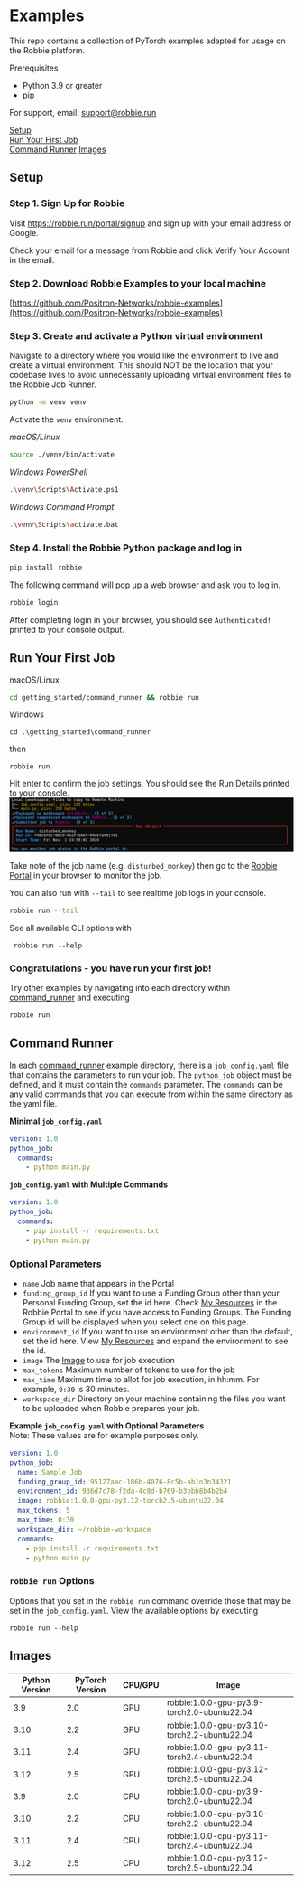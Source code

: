 # Examples
This repo contains a collection of PyTorch examples adapted for usage on the Robbie platform.

Prerequisites
- Python 3.9 or greater
- pip

For support, email: support@robbie.run

[Setup](#setup)  
[Run Your First Job](#run-your-first-job)  
[Command Runner](#command-runner)
[Images](#images)

## Setup

### Step 1. Sign Up for Robbie
Visit https://robbie.run/portal/signup and sign up with your email address or Google. 

Check your email for a message from Robbie and click Verify Your Account in the email.

### Step 2. Download Robbie Examples to your local machine
[https://github.com/Positron-Networks/robbie-examples](https://github.com/Positron-Networks/robbie-examples)

### Step 3. Create and activate a Python virtual environment
Navigate to a directory where you would like the environment to live and create a virtual environment. 
This should NOT be the location that your codebase lives to avoid unnecessarily uploading virtual environment files to the Robbie Job Runner.
```sh
python -m venv venv
```

Activate the `venv` environment.  

*macOS/Linux*
```sh
source ./venv/bin/activate
```
*Windows PowerShell*
```sh
.\venv\Scripts\Activate.ps1
```
*Windows Command Prompt*
```sh
.\venv\Scripts\activate.bat
```

### Step 4. Install the Robbie Python package and log in
```sh
pip install robbie
```

The following command will pop up a web browser and ask you to log in.
```sh
robbie login
```

After completing login in your browser, you should see `Authenticated!` printed to your console output. 

## Run Your First Job
macOS/Linux
```sh
cd getting_started/command_runner && robbie run
```

Windows
```shell
cd .\getting_started\command_runner
```
then
```shell
robbie run
```

Hit enter to confirm the job settings. You should see the Run Details printed to your console.
![Run Details](img/getting_started_run_details.png)

Take note of the job name (e.g. `disturbed_monkey`) then go to the [Robbie Portal](https://robbie.run/portal/app/my-runs) in your browser to monitor the job.

You can also run with `--tail` to see realtime job logs in your console.

```sh
robbie run --tail
```

See all available CLI options with 
```shell
 robbie run --help
```

### Congratulations - you have run your first job!
Try other examples by navigating into each directory within [command_runner](./command_runner) and executing
```sh
robbie run
```

## Command Runner
In each [command_runner](./command_runner) example directory, there is a `job_config.yaml` file that contains the parameters to run your job. The `python_job` 
object must be defined, and it must contain the `commands` parameter. The `commands` can be any valid commands that you can 
execute from within the same directory as the yaml file.

**Minimal `job_config.yaml`**
```yaml
version: 1.0
python_job:
  commands:
    - python main.py
```
**`job_config.yaml` with Multiple Commands**
```yaml
version: 1.0
python_job:
  commands:
    - pip install -r requirements.txt
    - python main.py
```

### Optional Parameters  
- `name` Job name that appears in the Portal 
- `funding_group_id` If you want to use a Funding Group other than your Personal Funding Group, set the id here. Check [My Resources](https://robbie.run/portal/app/my-resources) in the Robbie Portal to see if you have access to Funding Groups. The Funding Group id will be displayed when you select one on this page.
- `environment_id` If you want to use an environment other than the default, set the id here. View [My Resources](https://robbie.run/portal/app/my-resources) and expand the environment to see the id.
- `image` The [Image](#images) to use for job execution
- `max_tokens` Maximum number of tokens to use for the job
- `max_time` Maximum time to allot for job execution, in hh:mm. For example, `0:30` is 30 minutes.
- `workspace_dir` Directory on your machine containing the files you want to be uploaded when Robbie prepares your job.

**Example `job_config.yaml` with Optional Parameters**  
Note: These values are for example purposes only.
```yaml
version: 1.0
python_job:
  name: Sample Job
  funding_group_id: 95127aac-186b-4076-8c5b-ab1n3n34321
  environment_id: 936d7c78-f2da-4c8d-b769-b3bbb8b4b2b4
  image: robbie:1.0.0-gpu-py3.12-torch2.5-ubuntu22.04
  max_tokens: 5
  max_time: 0:30
  workspace_dir: ~/robbie-workspace
  commands:
    - pip install -r requirements.txt
    - python main.py
```

### `robbie run` Options
Options that you set in the `robbie run` command override those that may be set in the `job_config.yaml`. View the available options by executing
```shell
robbie run --help
```

## Images
| Python Version | PyTorch Version | CPU/GPU | Image                                        |
|----------------|-----------------|---------|----------------------------------------------|
| 3.9            | 2.0             | GPU     | robbie:1.0.0-gpu-py3.9-torch2.0-ubuntu22.04  |
| 3.10           | 2.2             | GPU     | robbie:1.0.0-gpu-py3.10-torch2.2-ubuntu22.04 |
| 3.11           | 2.4             | GPU     | robbie:1.0.0-gpu-py3.11-torch2.4-ubuntu22.04 |
| 3.12           | 2.5             | GPU     | robbie:1.0.0-gpu-py3.12-torch2.5-ubuntu22.04 |
| 3.9            | 2.0             | CPU     | robbie:1.0.0-cpu-py3.9-torch2.0-ubuntu22.04  |
| 3.10           | 2.2             | CPU     | robbie:1.0.0-cpu-py3.10-torch2.2-ubuntu22.04 |
| 3.11           | 2.4             | CPU     | robbie:1.0.0-cpu-py3.11-torch2.4-ubuntu22.04 |
| 3.12           | 2.5             | CPU     | robbie:1.0.0-cpu-py3.12-torch2.5-ubuntu22.04 |